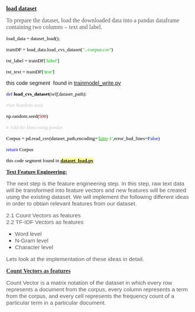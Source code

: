 <p style="margin-left:0in; margin-right:0in"><span style="font-size:11pt"><span style="font-family:Calibri,sans-serif"><strong><u><span style="font-size:12.0pt"><span style="font-family:&quot;Times New Roman&quot;,&quot;serif&quot;">load dataset</span></span></u></strong></span></span></p>

<p style="margin-left:0in; margin-right:0in"><span style="font-size:11pt"><span style="font-family:Calibri,sans-serif"><span style="font-size:12.0pt"><span style="font-family:&quot;Times New Roman&quot;,&quot;serif&quot;"><span style="color:#595858">To prepare the dataset, load the downloaded data into a pandas dataframe</span></span></span><span style="font-size:12.0pt"><span style="font-family:&quot;Times New Roman&quot;,&quot;serif&quot;"> <span style="color:#595858">containing two columns &ndash; text and label.</span></span></span></span></span></p>

<p style="margin-left:0in; margin-right:0in"><span style="font-size:11pt"><span style="font-family:Calibri,sans-serif"><span style="font-size:10.0pt"><span style="font-family:Consolas"><span style="color:black">load_data = dataset_load();</span></span></span></span></span></p>

<p style="margin-left:0in; margin-right:0in"><span style="font-size:11pt"><span style="font-family:Calibri,sans-serif"><span style="font-size:10.0pt"><span style="font-family:Consolas"><span style="color:black">trainDF = load_data.load_cvs_dataset(</span></span></span><em><span style="font-size:10.0pt"><span style="font-family:Consolas"><span style="color:#00aa00">&quot;../corpus.csv&quot;</span></span></span></em><span style="font-size:10.0pt"><span style="font-family:Consolas"><span style="color:black">)</span></span></span></span></span></p>

<p style="margin-left:0in; margin-right:0in"><span style="font-size:11pt"><span style="font-family:Calibri,sans-serif"><span style="font-size:10.0pt"><span style="font-family:Consolas"><span style="color:black">txt_label = trainDF[</span></span></span><em><span style="font-size:10.0pt"><span style="font-family:Consolas"><span style="color:#00aa00">&#39;label&#39;</span></span></span></em><span style="font-size:10.0pt"><span style="font-family:Consolas"><span style="color:black">]</span></span></span></span></span></p>

<p style="margin-left:0in; margin-right:0in"><span style="font-size:11pt"><span style="font-family:Calibri,sans-serif"><span style="font-size:10.0pt"><span style="font-family:Consolas"><span style="color:black">txt_text = trainDF[</span></span></span><em><span style="font-size:10.0pt"><span style="font-family:Consolas"><span style="color:#00aa00">&#39;text&#39;</span></span></span></em><span style="font-size:10.0pt"><span style="font-family:Consolas"><span style="color:black">]</span></span></span></span></span></p>

<p style="margin-left:0in; margin-right:0in"><span style="font-size:11pt"><span style="font-family:Calibri,sans-serif">this code segment&nbsp; found in <a href="https://github.com/sapnilcsecu/supervised_text_classification/blob/master/super_text_class/example/trainmodel_write.py">trainmodel_write.py</a></span></span></p>

<p style="margin-left:0in; margin-right:0in"><span style="font-size:11pt"><span style="font-family:Calibri,sans-serif"><span style="font-size:10.0pt"><span style="font-family:Consolas"><span style="color:blue">def</span></span></span><span style="font-size:10.0pt"><span style="font-family:Consolas"><span style="color:black"> <strong>load_cvs_dataset</strong>(<em>self</em>,dataset_path):</span></span></span></span></span></p>

<p style="margin-left:0in; margin-right:0in"><span style="font-size:11pt"><span style="font-family:Calibri,sans-serif"><span style="font-size:10.0pt"><span style="font-family:Consolas"><span style="color:silver">#Set Random seed</span></span></span></span></span></p>

<p style="margin-left:0in; margin-right:0in"><span style="font-size:11pt"><span style="font-family:Calibri,sans-serif"><span style="font-size:10.0pt"><span style="font-family:Consolas"><span style="color:black">np.random.seed(</span></span></span><span style="font-size:10.0pt"><span style="font-family:Consolas"><span style="color:maroon">500</span></span></span><span style="font-size:10.0pt"><span style="font-family:Consolas"><span style="color:black">)</span></span></span></span></span></p>

<p style="margin-left:0in; margin-right:0in"><span style="font-size:11pt"><span style="font-family:Calibri,sans-serif"><span style="font-size:10.0pt"><span style="font-family:Consolas"><span style="color:silver"># Add the Data using pandas</span></span></span></span></span></p>

<p style="margin-left:0in; margin-right:0in"><span style="font-size:11pt"><span style="font-family:Calibri,sans-serif"><span style="font-size:10.0pt"><span style="font-family:Consolas"><span style="color:black">Corpus = pd.read_csv(dataset_path,encoding=</span></span></span><em><span style="font-size:10.0pt"><span style="font-family:Consolas"><span style="color:#00aa00">&#39;<u>latin</u>-1&#39;</span></span></span></em><span style="font-size:10.0pt"><span style="font-family:Consolas"><span style="color:black">,error_bad_lines=</span></span></span><span style="font-size:10.0pt"><span style="font-family:Consolas"><span style="color:blue">False</span></span></span><span style="font-size:10.0pt"><span style="font-family:Consolas"><span style="color:black">)</span></span></span></span></span></p>

<p style="margin-left:0in; margin-right:0in"><span style="font-size:11pt"><span style="font-family:Calibri,sans-serif"><span style="font-size:10.0pt"><span style="font-family:Consolas"><span style="color:blue">return</span></span></span><span style="font-size:10.0pt"><span style="font-family:Consolas"><span style="color:black"> Corpus</span></span></span></span></span></p>

<p style="margin-left:0in; margin-right:0in"><span style="font-size:11pt"><span style="font-family:Calibri,sans-serif"><span style="font-size:10.0pt"><span style="font-family:Consolas"><span style="color:black">this code segment found in <a href="https://github.com/sapnilcsecu/supervised_text_classification/blob/master/super_text_class/dataset_pre/dataset_load.py"><strong><span style="background-color:#ffff96">dataset_load.py</span></strong></a></span></span></span></span></span></p>

<p style="margin-left:0in; margin-right:0in"><span style="font-size:11pt"><span style="font-family:Calibri,sans-serif"><strong><u><span style="font-family:&quot;Times New Roman&quot;,&quot;serif&quot;">Text Feature Engineering:</span></u></strong></span></span></p>

<p style="margin-left:0in; margin-right:0in"><span style="font-size:11pt"><span style="background-color:white"><span style="font-family:Calibri,sans-serif"><span style="font-size:11.5pt"><span style="font-family:&quot;Arial&quot;,&quot;sans-serif&quot;"><span style="color:#595858">The next step is the feature engineering step. In this step, raw text data will be transformed into feature vectors and new features will be created using the existing dataset. We will implement the following different ideas in order to obtain relevant features from our dataset.</span></span></span></span></span></span></p>

<p style="margin-left:0in; margin-right:0in"><span style="font-size:11pt"><span style="background-color:white"><span style="font-family:Calibri,sans-serif"><span style="font-size:11.5pt"><span style="font-family:&quot;Arial&quot;,&quot;sans-serif&quot;"><span style="color:#595858">2.1 Count Vectors as features<br />
2.2 TF-IDF Vectors as features</span></span></span></span></span></span></p>

<ul>
	<li><span style="font-size:11pt"><span style="background-color:white"><span style="color:#595858"><span style="font-family:Calibri,sans-serif"><span style="font-size:11.5pt"><span style="font-family:&quot;Arial&quot;,&quot;sans-serif&quot;">Word level</span></span></span></span></span></span></li>
	<li><span style="font-size:11pt"><span style="background-color:white"><span style="color:#595858"><span style="font-family:Calibri,sans-serif"><span style="font-size:11.5pt"><span style="font-family:&quot;Arial&quot;,&quot;sans-serif&quot;">N-Gram level</span></span></span></span></span></span></li>
	<li><span style="font-size:11pt"><span style="background-color:white"><span style="color:#595858"><span style="font-family:Calibri,sans-serif"><span style="font-size:11.5pt"><span style="font-family:&quot;Arial&quot;,&quot;sans-serif&quot;">Character level</span></span></span></span></span></span></li>
</ul>

<p style="margin-left:0in; margin-right:0in"><span style="font-size:11pt"><span style="background-color:white"><span style="font-family:Calibri,sans-serif"><span style="font-size:11.5pt"><span style="font-family:&quot;Arial&quot;,&quot;sans-serif&quot;"><span style="color:#595858">Lets look at the implementation of these ideas in detail.</span></span></span></span></span></span></p>

<p style="margin-left:0in; margin-right:0in"><span style="font-size:11pt"><span style="background-color:white"><span style="font-family:Calibri,sans-serif"><strong><u><span style="font-size:12.0pt"><span style="font-family:&quot;Times New Roman&quot;,&quot;serif&quot;"><span style="color:#333333">Count Vectors as features</span></span></span></u></strong></span></span></span></p>

<p style="margin-left:0in; margin-right:0in"><span style="font-size:11pt"><span style="font-family:Calibri,sans-serif"><span style="font-size:11.5pt"><span style="background-color:white"><span style="font-family:&quot;Arial&quot;,&quot;sans-serif&quot;"><span style="color:#595858">Count Vector is a matrix notation of the dataset in which every row represents a document from the corpus, every column represents a term from the corpus, and every cell represents the frequency count of a particular term in a particular document.</span></span></span></span></span></span></p>

